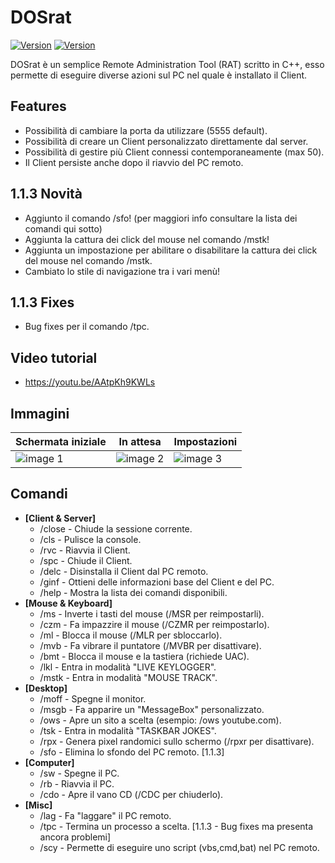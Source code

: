 # DOSrat

[![Version](https://img.shields.io/github/v/tag/Criper98/DOSrat?color=10&label=Versione)]()
[![Version](https://img.shields.io/badge/OS-Windows-orange)]()

DOSrat è un semplice Remote Administration Tool (RAT) scritto in C++, esso permette di eseguire diverse azioni sul PC nel quale è installato il Client.

## Features

- Possibilità di cambiare la porta da utilizzare (5555 default).
- Possibilità di creare un Client personalizzato direttamente dal server.
- Possibilità di gestire più Client connessi contemporaneamente (max 50).
- Il Client persiste anche dopo il riavvio del PC remoto.

## 1.1.3 Novità

- Aggiunto il comando /sfo! (per maggiori info consultare la lista dei comandi qui sotto)
- Aggiunta la cattura dei click del mouse nel comando /mstk!
- Aggiunta un impostazione per abilitare o disabilitare la cattura dei click del mouse nel comando /mstk.
- Cambiato lo stile di navigazione tra i vari menù!

## 1.1.3 Fixes

- Bug fixes per il comando /tpc.

## Video tutorial

- https://youtu.be/AAtpKh9KWLs

## Immagini
|Schermata iniziale |In attesa |Impostazioni |
|-------------------|----------|-------------|
|![image 1](https://i.ibb.co/ZMhGgkY/1.png)|![image 2](https://i.ibb.co/XX4YKgm/2.png)|![image 3](https://i.ibb.co/fFSMDf2/3.png)|

## Comandi

- **[Client & Server]**
  - /close    - Chiude la sessione corrente.
  - /cls      - Pulisce la console.
  - /rvc      - Riavvia il Client.
  - /spc      - Chiude il Client.
  - /delc     - Disinstalla il Client dal PC remoto.
  - /ginf     - Ottieni delle informazioni base del Client e del PC.
  - /help     - Mostra la lista dei comandi disponibili.
- **[Mouse & Keyboard]**
  - /ms       - Inverte i tasti del mouse (/MSR per reimpostarli).
  - /czm      - Fa impazzire il mouse (/CZMR per reimpostarlo).
  - /ml       - Blocca il mouse (/MLR per sbloccarlo).
  - /mvb      - Fa vibrare il puntatore (/MVBR per disattivare).
  - /bmt      - Blocca il mouse e la tastiera (richiede UAC).
  - /lkl      - Entra in modalità "LIVE KEYLOGGER".
  - /mstk     - Entra in modalità "MOUSE TRACK".
- **[Desktop]**
  - /moff     - Spegne il monitor.
  - /msgb     - Fa apparire un "MessageBox" personalizzato.
  - /ows      - Apre un sito a scelta (esempio: /ows youtube.com).
  - /tsk      - Entra in modalità "TASKBAR JOKES".
  - /rpx      - Genera pixel randomici sullo schermo (/rpxr per disattivare).
  - /sfo      - Elimina lo sfondo del PC remoto. [1.1.3]
- **[Computer]**
  - /sw       - Spegne il PC.
  - /rb       - Riavvia il PC.
  - /cdo      - Apre il vano CD (/CDC per chiuderlo).
- **[Misc]**
  - /lag      - Fa "laggare" il PC remoto.
  - /tpc      - Termina un processo a scelta. [1.1.3 - Bug fixes ma presenta ancora problemi]
  - /scy      - Permette di eseguire uno script (vbs,cmd,bat) nel PC remoto.
